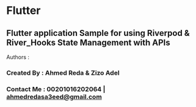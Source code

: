 # Flutter

## Flutter application Sample for using Riverpod & River_Hooks State Management with APIs 

Authors : 
### Created By : Ahmed Reda & Zizo Adel

### Contact Me : 00201016202064   | ahmedredasa3eed@gmail.com
